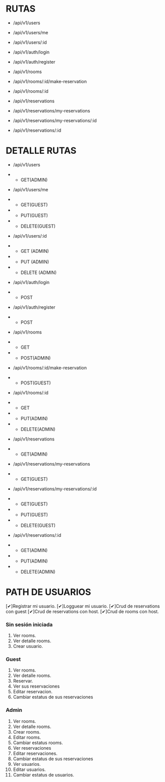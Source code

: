 # RUTAS

- /api/v1/users
- /api/v1/users/me
- /api/v1/users/:id

- /api/v1/auth/login
- /api/v1/auth/register

- /api/v1/rooms
- /api/v1/rooms/:id/make-reservation
- /api/v1/rooms/:id

- /api/v1/reservations
- /api/v1/reservations/my-reservations
- /api/v1/reservations/my-reservations/:id
- /api/v1/reservations/:id

# DETALLE RUTAS 

- /api/v1/users
- - GET(ADMIN)

- /api/v1/users/me
- - GET(GUEST)
- - PUT(GUEST)
- - DELETE(GUEST)

- /api/v1/users/:id
- - GET (ADMIN)
- - PUT (ADMIN)
- - DELETE (ADMIN)

- /api/v1/auth/login
- - POST

- /api/v1/auth/register
- - POST

- /api/v1/rooms
- - GET
- - POST(ADMIN)

- /api/v1/rooms/:id/make-reservation
- - POST(GUEST)

- /api/v1/rooms/:id
- - GET
- - PUT(ADMIN)
- - DELETE(ADMIN)

- /api/v1/reservations
- - GET(ADMIN)

- /api/v1/reservations/my-reservations
- - GET(GUEST)

- /api/v1/reservations/my-reservations/:id
- - GET(GUEST)
- - PUT(GUEST)
- - DELETE(GUEST)

- /api/v1/reservations/:id
- - GET(ADMIN)
- - PUT(ADMIN)
- - DELETE(ADMIN)

# PATH DE USUARIOS

[✔]Registrar mi usuario.
[✔]Logguear mi usuario.
[✔]Crud de reservations con guest
[✔]Crud de reservations con host.
[✔]Crud de rooms con host.

### Sin sesión iniciada
1. Ver rooms.
2. Ver detalle rooms.
3. Crear usuario.

### Guest
1. Ver rooms.
2. Ver detalle rooms.
3. Reservar.
4. Ver sus reservaciones
4. Editar reservacion.
5. Cambiar estatus de sus reservaciones

### Admin
1. Ver rooms.
2. Ver detalle rooms.
3. Crear rooms.
4. Editar rooms.
5. Cambiar estatus rooms.
6. Ver reservaciones
7. Editar reservaciones.
8. Cambiar estatus de sus reservaciones
9. Ver usuarios.
10. Editar usuarios.
11. Cambiar estatus de usuarios. 








